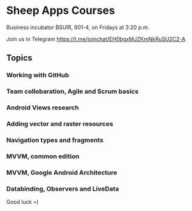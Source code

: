 # Sheep Apps Courses

Business incubator BSUIR, 601-4, on Fridays at 3:20 p.m.

Join us in Telegram https://t.me/joinchat/EH0bgxMJZKmNkRuSU2C2-A

## Topics
### Working with GitHub
### Team collobaration, Agile and Scrum basics
### Android Views research
### Adding vector and raster resources
### Navigation types and fragments
### MVVM, common edition
### MVVM, Google Android Architecture
### Databinding, Observers and LiveData

Good luck =)
